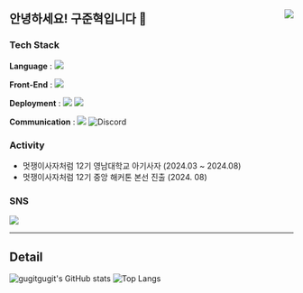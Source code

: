 ## 안녕하세요! 구준혁입니다 👋<a href="https://hits.seeyoufarm.com"><img src="https://hits.seeyoufarm.com/api/count/incr/badge.svg?url=https%3A%2F%2Fgithub.com%2Fgugitgugit&count_bg=%23000000&title_bg=%238D8C8C&icon=&icon_color=%23E7E7E7&title=today+%2F+total&edge_flat=false" align="right"/></a>

### Tech Stack

<b>Language</b> : 
<img src="https://img.shields.io/badge/JavaScript-F7DF1E?style=flat&logo=JavaScript&logoColor=white"/>

<b>Front-End</b> : 
<img src="https://img.shields.io/badge/React-61DAFB?style=flat&logo=React&logoColor=white" />

<b>Deployment</b> : 
<img src="https://img.shields.io/badge/Amazon AWS-232F3E?style=flat&logo=Amazon AWS&logoColor=white" />
<img src="https://img.shields.io/badge/GitHub Actions-2088FF?style=flat&logo=GitHub Actions&logoColor=white" />

<b>Communication</b> : 
<img src="https://img.shields.io/badge/Jira-0052CC?style=flat&logo=Jira&logoColor=white" />
<img src="https://img.shields.io/badge/discord-5865F2?style=flat&logo=discord&logoColor=white" alt="Discord"/>

### Activity

- 멋쟁이사자처럼 12기 영남대학교 아기사자 (2024.03 ~ 2024.08)
- 멋쟁이사자처럼 12기 중앙 해커톤 본선 진출 (2024. 08)

### SNS

<a href="mailto:rnwnsgur28@gmail.com">
  <img src="https://img.shields.io/badge/Mail-30B980?style=flat&logo=Gmail&logoColor=white" />
</a>

---

## Detail

![gugitgugit's GitHub stats](https://github-readme-stats.vercel.app/api?username=gugitgugit&show_icons=true&theme=radical)
![Top Langs](https://github-readme-stats.vercel.app/api/top-langs/?username=gugitgugit&layout=compact)
